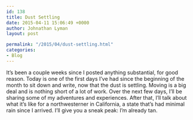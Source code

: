 ```yaml
---
id: 138
title: Dust Settling
date: 2015-04-11 15:06:49 +0000
author: Johnathan Lyman
layout: post

permalink: "/2015/04/dust-settling.html"
categories:
- Blog
---
```

It’s been a couple weeks since I posted anything substantial, for good reason. Today is one of the first days I’ve had since the beginning of the month to sit down and write, now that the dust is settling. Moving is a big deal and is nothing short of a lot of work. Over the next few days, I’ll be sharing some of my adventures and experiences. After that, I’ll talk about what it’s like for a northwesterner in California, a state that’s had minimal rain since I arrived. I’ll give you a sneak peak: I’m already tan.